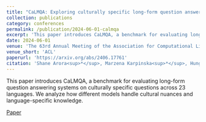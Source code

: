 ```yaml
---
title: "CaLMQA: Exploring culturally specific long-form question answering across 23 languages"
collection: publications
category: conferences
permalink: /publication/2024-06-01-calmqa
excerpt: 'This paper introduces CaLMQA, a benchmark for evaluating long-form question answering systems on culturally specific questions across 23 languages. We analyze how different models handle cultural nuances and language-specific knowledge.'
date: 2024-06-01
venue: 'The 63rd Annual Meeting of the Association for Computational Linguistics'
venue_short: 'ACL'
paperurl: 'https://arxiv.org/abs/2406.17761'
citation: 'Shane Arora<sup>*</sup>, Marzena Karpinska<sup>*</sup>, Hung-Ting Chen, Ipsita Bhattacharjee, Mohit Iyyer, Eunsol Choi. (2024). &quot;CaLMQA: Exploring culturally specific long-form question answering across 23 languages.&quot; <i>The 63rd Annual Meeting of the Association for Computational Linguistics</i>.'
---
```


This paper introduces CaLMQA, a benchmark for evaluating long-form question answering systems on culturally specific questions across 23 languages. We analyze how different models handle cultural nuances and language-specific knowledge.

[Paper](https://arxiv.org/abs/2406.17761) 